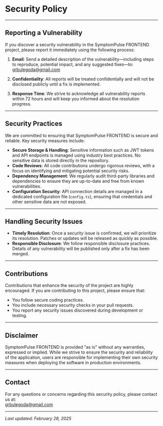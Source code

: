 # Security Policy

---

## Reporting a Vulnerability

If you discover a security vulnerability in the SymptomPulse FRONTEND project, please report it immediately using the following process:

1. **Email**: Send a detailed description of the vulnerability—including steps to reproduce, potential impact, and any suggested fixes—to:  
   [grbulegoda@gmail.com](mailto:grbulegoda@gmail.com)  

2. **Confidentiality**: All reports will be treated confidentially and will not be disclosed publicly until a fix is implemented.

3. **Response Time**: We strive to acknowledge all vulnerability reports within 72 hours and will keep you informed about the resolution progress.

---

## Security Practices

We are committed to ensuring that SymptomPulse FRONTEND is secure and reliable. Key security measures include:

- **Secure Storage & Handling**: Sensitive information such as JWT tokens and API endpoints is managed using industry best practices. No sensitive data is stored directly in the repository.
- **Code Reviews**: All code contributions undergo rigorous reviews, with a focus on identifying and mitigating potential security risks.
- **Dependency Management**: We regularly audit third-party libraries and dependencies to ensure they are up-to-date and free from known vulnerabilities.
- **Configuration Security**: API connection details are managed in a dedicated configuration file (`config.ts`), ensuring that credentials and other sensitive data are not exposed.

---

## Handling Security Issues

- **Timely Resolution**: Once a security issue is confirmed, we will prioritize its resolution. Patches or updates will be released as quickly as possible.
- **Responsible Disclosure**: We follow responsible disclosure practices. Details of any vulnerability will be published only after a fix has been merged.

---

## Contributions

Contributions that enhance the security of the project are highly encouraged. If you are contributing to this project, please ensure that:
- You follow secure coding practices.
- You include necessary security checks in your pull requests.
- You report any security issues discovered during development or testing.

---

## Disclaimer

SymptomPulse FRONTEND is provided "as is" without any warranties, expressed or implied. While we strive to ensure the security and reliability of the application, users are responsible for implementing their own security measures when deploying the software in production environments.

---

## Contact

For any questions or concerns regarding this security policy, please contact us at:  
[grbulegoda@gmail.com](mailto:grbulegoda@gmail.com)

---

_Last updated: February 28, 2025_